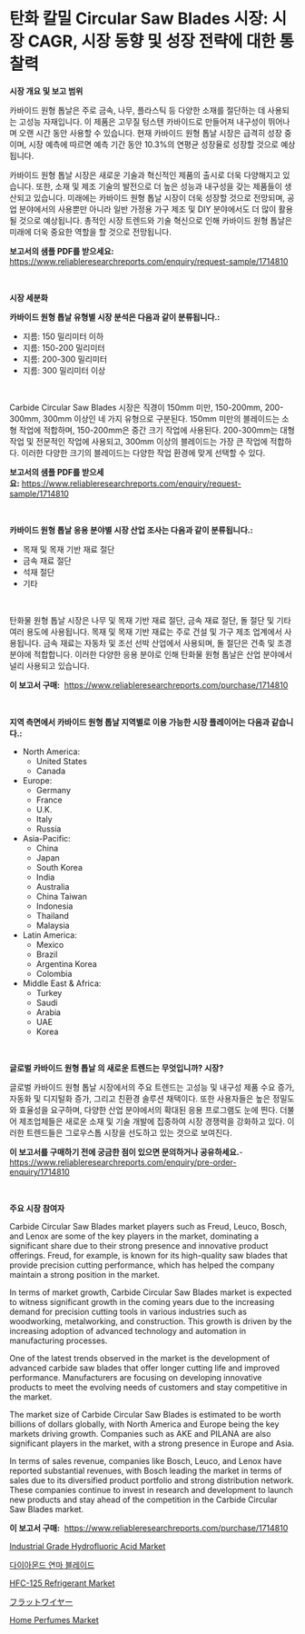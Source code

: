 <p><h1>탄화 칼밀 Circular Saw Blades 시장: 시장 CAGR, 시장 동향 및 성장 전략에 대한 통찰력</h1></p><p><strong>시장 개요 및 보고 범위</strong></p>
<p><p>카바이드 원형 톱날은 주로 금속, 나무, 플라스틱 등 다양한 소재를 절단하는 데 사용되는 고성능 자재입니다. 이 제품은 고무질 텅스텐 카바이드로 만들어져 내구성이 뛰어나며 오랜 시간 동안 사용할 수 있습니다. 현재 카바이드 원형 톱날 시장은 급격히 성장 중이며, 시장 예측에 따르면 예측 기간 동안 10.3%의 연평균 성장율로 성장할 것으로 예상됩니다. </p><p>카바이드 원형 톱날 시장은 새로운 기술과 혁신적인 제품의 출시로 더욱 다양해지고 있습니다. 또한, 소재 및 제조 기술의 발전으로 더 높은 성능과 내구성을 갖는 제품들이 생산되고 있습니다. 미래에는 카바이드 원형 톱날 시장이 더욱 성장할 것으로 전망되며, 공업 분야에서의 사용뿐만 아니라 일반 가정용 가구 제조 및 DIY 분야에서도 더 많이 활용될 것으로 예상됩니다. 총적인 시장 트렌드와 기술 혁신으로 인해 카바이드 원형 톱날은 미래에 더욱 중요한 역할을 할 것으로 전망됩니다.</p></p>
<p><strong>보고서의 샘플 PDF를 받으세요:</strong> <a href="https://www.reliableresearchreports.com/enquiry/request-sample/1714810">https://www.reliableresearchreports.com/enquiry/request-sample/1714810</a></p>
<p>&nbsp;</p>
<p><strong>시장 세분화</strong></p>
<p><strong>카바이드 원형 톱날 유형별 시장 분석은 다음과 같이 분류됩니다.:</strong></p>
<p><ul><li>지름: 150 밀리미터 이하</li><li>지름: 150-200 밀리미터</li><li>지름: 200-300 밀리미터</li><li>지름: 300 밀리미터 이상</li></ul></p>
<p>&nbsp;</p>
<p><p>Carbide Circular Saw Blades 시장은 직경이 150mm 미만, 150-200mm, 200-300mm, 300mm 이상인 네 가지 유형으로 구분된다. 150mm 미만의 블레이드는 소형 작업에 적합하며, 150-200mm은 중간 크기 작업에 사용된다. 200-300mm는 대형 작업 및 전문적인 작업에 사용되고, 300mm 이상의 블레이드는 가장 큰 작업에 적합하다. 이러한 다양한 크기의 블레이드는 다양한 작업 환경에 맞게 선택할 수 있다.</p></p>
<p><strong>보고서의 샘플 PDF를 받으세요:</strong>&nbsp;<a href="https://www.reliableresearchreports.com/enquiry/request-sample/1714810">https://www.reliableresearchreports.com/enquiry/request-sample/1714810</a></p>
<p>&nbsp;</p>
<p><strong> 카바이드 원형 톱날 응용 분야별 시장 산업 조사는 다음과 같이 분류됩니다.:</strong></p>
<p><ul><li>목재 및 목재 기반 재료 절단</li><li>금속 재료 절단</li><li>석재 절단</li><li>기타</li></ul></p>
<p>&nbsp;</p>
<p><p>탄화물 원형 톱날 시장은 나무 및 목재 기반 재료 절단, 금속 재료 절단, 돌 절단 및 기타 여러 용도에 사용됩니다. 목재 및 목재 기반 재료는 주로 건설 및 가구 제조 업계에서 사용됩니다. 금속 재료는 자동차 및 조선 선박 산업에서 사용되며, 돌 절단은 건축 및 조경 분야에 적합합니다. 이러한 다양한 응용 분야로 인해 탄화물 원형 톱날은 산업 분야에서 널리 사용되고 있습니다.</p></p>
<p><strong>이 보고서 구매:</strong>&nbsp; <a href="https://www.reliableresearchreports.com/purchase/1714810">https://www.reliableresearchreports.com/purchase/1714810</a></p>
<p>&nbsp;</p>
<p><strong>지역 측면에서 카바이드 원형 톱날 지역별로 이용 가능한 시장 플레이어는 다음과 같습니다.:</strong></p>
<p><ul>
    <li>
        North America:
        <ul>
            <li>United States</li>
            <li>Canada</li>
        </ul>
    </li>
    <li>
        Europe:
        <ul>
            <li>Germany</li>
            <li>France</li>
            <li>U.K.</li>
            <li>Italy</li>
            <li>Russia</li>
        </ul>
    </li>
    <li>
        Asia-Pacific:
        <ul>
            <li>China</li>
            <li>Japan</li>
            <li>South Korea</li>
            <li>India</li>
            <li>Australia</li>
            <li>China Taiwan</li>
            <li>Indonesia</li>
            <li>Thailand</li>
            <li>Malaysia</li>
        </ul>
    </li>
    <li>
        Latin America:
        <ul>
            <li>Mexico</li>
            <li>Brazil</li>
            <li>Argentina Korea</li>
            <li>Colombia</li>
        </ul>
    </li>
    <li>
        Middle East & Africa:
        <ul>
            <li>Turkey</li>
            <li>Saudi</li>
            <li>Arabia</li>
            <li>UAE</li>
            <li>Korea</li>
        </ul>
    </li>
    </ul></p>
<p>&nbsp;</p>
<p><strong>글로벌 카바이드 원형 톱날 의 새로운 트렌드는 무엇입니까? 시장?</strong></p>
<p><p>글로벌 카바이드 원형 톱날 시장에서의 주요 트렌드는 고성능 및 내구성 제품 수요 증가, 자동화 및 디지털화 증가, 그리고 친환경 솔루션 채택이다. 또한 사용자들은 높은 정밀도와 효율성을 요구하며, 다양한 산업 분야에서의 확대된 응용 프로그램도 눈에 띈다. 더불어 제조업체들은 새로운 소재 및 기술 개발에 집중하여 시장 경쟁력을 강화하고 있다. 이러한 트렌드들은 그로우스톱 시장을 선도하고 있는 것으로 보여진다.</p></p>
<p><strong>이 보고서를 구매하기 전에 궁금한 점이 있으면 문의하거나 공유하세요.</strong>- <a href="https://www.reliableresearchreports.com/enquiry/pre-order-enquiry/1714810">https://www.reliableresearchreports.com/enquiry/pre-order-enquiry/1714810</a></p>
<p>&nbsp;</p>
<p><strong>주요 시장 참여자</strong></p>
<p><p>Carbide Circular Saw Blades market players such as Freud, Leuco, Bosch, and Lenox are some of the key players in the market, dominating a significant share due to their strong presence and innovative product offerings. Freud, for example, is known for its high-quality saw blades that provide precision cutting performance, which has helped the company maintain a strong position in the market.</p><p>In terms of market growth, Carbide Circular Saw Blades market is expected to witness significant growth in the coming years due to the increasing demand for precision cutting tools in various industries such as woodworking, metalworking, and construction. This growth is driven by the increasing adoption of advanced technology and automation in manufacturing processes.</p><p>One of the latest trends observed in the market is the development of advanced carbide saw blades that offer longer cutting life and improved performance. Manufacturers are focusing on developing innovative products to meet the evolving needs of customers and stay competitive in the market.</p><p>The market size of Carbide Circular Saw Blades is estimated to be worth billions of dollars globally, with North America and Europe being the key markets driving growth. Companies such as AKE and PILANA are also significant players in the market, with a strong presence in Europe and Asia.</p><p>In terms of sales revenue, companies like Bosch, Leuco, and Lenox have reported substantial revenues, with Bosch leading the market in terms of sales due to its diversified product portfolio and strong distribution network. These companies continue to invest in research and development to launch new products and stay ahead of the competition in the Carbide Circular Saw Blades market.</p></p>
<p><strong>이 보고서 구매:</strong>&nbsp;&nbsp;<a href="https://www.reliableresearchreports.com/purchase/1714810">https://www.reliableresearchreports.com/purchase/1714810</a></p>
<p><p><a href="https://issuu.com/reportprime-2/docs/industrial-grade-hydrofluoric-acid-market-size-203">Industrial Grade Hydrofluoric Acid Market</a></p><p><a href="https://github.com/lzrvbyqzftro57/Market-Research-Report-List-1/blob/main/81950883437.md">다이아몬드 연마 블레이드</a></p><p><a href="https://issuu.com/reportprime-2/docs/hfc-125-refrigerant-market-size-2030.pptx">HFC-125 Refrigerant Market</a></p><p><a href="https://github.com/oqxogxyvqe90775/Market-Research-Report-List-1/blob/main/70926663835.md">フラットワイヤー</a></p><p><a href="https://github.com/gulaimolin/Market-Research-Report-List-3/blob/main/home-perfumes-market.md">Home Perfumes Market</a></p></p>
